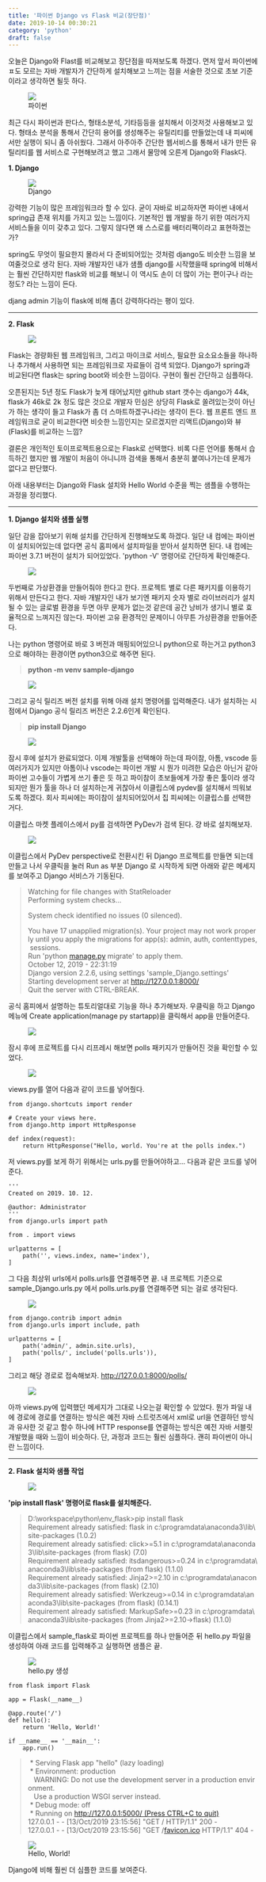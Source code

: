 ```yaml
---
title: '파이썬 Django vs Flask 비교(장단점)'
date: 2019-10-14 00:30:21
category: 'python'
draft: false
---
```


오늘은 Django와 Flast를 비교해보고 장단점을 따져보도록 하겠다. 먼저 앞서 파이썬에 ㅍ도 모르는 자바 개발자가 간단하게 설치해보고 느끼는 점을 서술한 것으로 초보 기준이라고 생각하면 될듯 하다.

<figure class="imageblock alignCenter"><span data-url="https://blog.kakaocdn.net/dn/bmVOw4/btqyHhCejz5/P0zl5lvGo7AcProkQCZWdK/img.jpg" data-lightbox="lightbox" data-alt="파이썬"><img src="https://blog.kakaocdn.net/dn/bmVOw4/btqyHhCejz5/P0zl5lvGo7AcProkQCZWdK/img.jpg" srcset="https://img1.daumcdn.net/thumb/R1280x0/?scode=mtistory2&amp;fname=https%3A%2F%2Fblog.kakaocdn.net%2Fdn%2FbmVOw4%2FbtqyHhCejz5%2FP0zl5lvGo7AcProkQCZWdK%2Fimg.jpg"></span><figcaption>파이썬</figcaption></figure>

최근 다시 파이썬과 판다스, 형태소분석, 기타등등을 설치해서 이것저것 사용해보고 있다. 형태소 분석을 통해서 간단히 용어를 생성해주는 유틸리티를 만들었는데 내 피씨에서만 실행이 되니 좀 아쉬웠다. 그래서 아주아주 간단한 웹서비스를 통해서 내가 만든 유틸리티를 웹 서비스로 구현해보려고 했고 그래서 물망에 오른게 Django와 Flask다. 

**1\. Django**

<figure class="imageblock alignCenter"><span data-url="https://blog.kakaocdn.net/dn/b7nZRJ/btqyI07BvSD/uANgc1ZKAMhxdSKLG7uEDK/img.png" data-lightbox="lightbox" data-alt="Django"><img src="https://blog.kakaocdn.net/dn/b7nZRJ/btqyI07BvSD/uANgc1ZKAMhxdSKLG7uEDK/img.png" srcset="https://img1.daumcdn.net/thumb/R1280x0/?scode=mtistory2&amp;fname=https%3A%2F%2Fblog.kakaocdn.net%2Fdn%2Fb7nZRJ%2FbtqyI07BvSD%2FuANgc1ZKAMhxdSKLG7uEDK%2Fimg.png"></span><figcaption>Django</figcaption></figure>

강력한 기능이 많은 프레임워크라 할 수 있다. 굳이 자바로 비교하자면 파이썬 내에서 spring급 존재 위치를 가지고 있는 느낌이다. 기본적인 웹 개발을 하기 위한 여러가지 서비스들을 이미 갖추고 있다. 그렇지 않다면 왜 스스로를 배터리팩이라고 표현하겠는가?

spring도 무엇이 필요한지 몰라서 다 준비되어있는 것처럼 django도 비슷한 느낌을 보여줄것으로 생각 된다. 자바 개발자인 내가 샘플 django를 시작했을때 spring에 비해서는 훨씬 간단하지만 flask와 비교를 해보니 이 역시도 손이 더 많이 가는 편이구나 라는 정도? 라는 느낌이 든다. 

djang admin 기능이 flask에 비해 좀더 강력하다라는 평이 있다. 

* * *

**2\. Flask**

<figure class="imageblock alignCenter"><span data-url="https://blog.kakaocdn.net/dn/WfaGZ/btqy0Tm3ugg/djiJcqVCNqY7L6zco7EkCk/img.jpg" data-lightbox="lightbox" data-alt=""><img src="https://blog.kakaocdn.net/dn/WfaGZ/btqy0Tm3ugg/djiJcqVCNqY7L6zco7EkCk/img.jpg" srcset="https://img1.daumcdn.net/thumb/R1280x0/?scode=mtistory2&amp;fname=https%3A%2F%2Fblog.kakaocdn.net%2Fdn%2FWfaGZ%2Fbtqy0Tm3ugg%2FdjiJcqVCNqY7L6zco7EkCk%2Fimg.jpg"></span></figure>

Flask는 경량화된 웹 프레임워크, 그리고 마이크로 서비스, 필요한 요소요소들을 하나하나 추가해서 사용하면 되는 프레임워크로 자료들이 검색 되었다. Django가 spring과 비교된다면 flask는 spring boot와 비슷한 느낌이다. 구현이 훨씬 간단하고 심플하다. 

오픈된지는 5년 정도 Flask가 늦게 태어났지만 github start 갯수는 django가 44k, flask가 46k로 2k 정도 많은 것으로 개발자 민심은 상당히 Flask로 쏠려있는것이 아닌가 하는 생각이 들고 Flask가 좀 더 스마트하겠구나라는 생각이 든다. 웹 프론트 엔드 프레임워크로 굳이 비교한다면 비슷한 느낌인지는 모르겠지만 리액트(Django)와 뷰(Flask)를 비교하는 느낌? 

결론은 개인적인 토이프로젝트용으로는 Flask로 선택했다. 비록 다른 언어를 통해서 습득하긴 했지만 웹 개발이 처음이 아니니까 검색을 통해서 충분히 붙여나가는데 문제가 없다고 판단했다. 

아래 내용부터는 Django와 Flask 설치와 Hello World 수준을 찍는 샘플을 수행하는 과정을 정리했다. 

* * *

**1\. Django 설치와 샘플 실행**

일단 감을 잡아보기 위해 설치를 간단하게 진행해보도록 하겠다. 일단 내 컴에는 파이썬이 설치되어있는데 없다면 공식 홈피에서 설치파일을 받아서 설치하면 된다. 내 컴에는 파이썬 3.7.1 버전이 설치가 되어있었다. 'python -V' 명령어로 간단하게 확인해준다.

<figure class="imageblock alignCenter"><span data-url="https://blog.kakaocdn.net/dn/SoGTX/btqyZto2W1H/UN1OjAU9U7YB5cf0MVVaR0/img.png" data-lightbox="lightbox" data-alt=""><img src="https://blog.kakaocdn.net/dn/SoGTX/btqyZto2W1H/UN1OjAU9U7YB5cf0MVVaR0/img.png" srcset="https://img1.daumcdn.net/thumb/R1280x0/?scode=mtistory2&amp;fname=https%3A%2F%2Fblog.kakaocdn.net%2Fdn%2FSoGTX%2FbtqyZto2W1H%2FUN1OjAU9U7YB5cf0MVVaR0%2Fimg.png"></span></figure>

두번째로 가상환경을 만들어줘야 한다고 한다. 프로젝트 별로 다른 패키지를 이용하기 위해서 만든다고 한다. 자바 개발자인 내가 보기엔 패키지 숫자 별로 라이브러리가 설치될 수 있는 글로벌 환경을 두면 아무 문제가 없는것 같은데 공간 낭비가 생기니 별로 효율적으로 느껴지진 않는다. 파이썬 고유 환경적인 문제이니 아무튼 가상환경을 만들어준다. 

나는 python 명령어로 바로 3 버전과 매핑되어있으니 python으로 하는거고 python3으로 해야하는 환경이면 python3으로 해주면 된다.

> **python -m venv sample-django**

<figure class="imageblock alignCenter"><span data-url="https://blog.kakaocdn.net/dn/cTZnwd/btqy0EQXOOZ/zkKYdgJnL6R2gbR8Gu6wdK/img.png" data-lightbox="lightbox" data-alt=""><img src="https://blog.kakaocdn.net/dn/cTZnwd/btqy0EQXOOZ/zkKYdgJnL6R2gbR8Gu6wdK/img.png" srcset="https://img1.daumcdn.net/thumb/R1280x0/?scode=mtistory2&amp;fname=https%3A%2F%2Fblog.kakaocdn.net%2Fdn%2FcTZnwd%2Fbtqy0EQXOOZ%2FzkKYdgJnL6R2gbR8Gu6wdK%2Fimg.png"></span></figure>

그리고 공식 릴리즈 버전 설치를 위해 아래 설치 명령어를 입력해준다. 내가 설치하는 시점에서 Django 공식 릴리즈 버전은 2.2.6인게 확인된다. 

> **pip install Django**

<figure class="imageblock alignCenter"><span data-url="https://blog.kakaocdn.net/dn/O0zps/btqy0psWIPf/GVizLCcsyWR7cVkW6AjDW1/img.png" data-lightbox="lightbox" data-alt=""><img src="https://blog.kakaocdn.net/dn/O0zps/btqy0psWIPf/GVizLCcsyWR7cVkW6AjDW1/img.png" srcset="https://img1.daumcdn.net/thumb/R1280x0/?scode=mtistory2&amp;fname=https%3A%2F%2Fblog.kakaocdn.net%2Fdn%2FO0zps%2Fbtqy0psWIPf%2FGVizLCcsyWR7cVkW6AjDW1%2Fimg.png"></span></figure>

잠시 후에 설치가 완료되었다. 이제 개발툴을 선택해야 하는데 파이참, 아톰, vscode 등 여러가지가 있지만 아톰이나 vscode는 파이썬 개발 시 뭔가 미려한 모습은 아닌거 같아 파이썬 고수들이 가볍게 쓰기 좋은 듯 하고 파이참이 초보들에게 가장 좋은 툴이라 생각되지만 뭔가 툴을 하나 더 설치하는게 귀찮아서 이클립스에 pydev를 설치해서 띄워보도록 하겠다. 회사 피씨에는 파이참이 설치되어있어서 집 피씨에는 이클립스를 선택한 거다. 

이클립스 마켓 플레이스에서 py를 검색하면 PyDev가 검색 된다. 걍 바로 설치해보자.

<figure class="imageblock alignCenter"><span data-url="https://blog.kakaocdn.net/dn/cAzSqD/btqy1H0f9Z6/wkquuBpodlWNowRC0fmkr1/img.png" data-lightbox="lightbox" data-alt=""><img src="https://blog.kakaocdn.net/dn/cAzSqD/btqy1H0f9Z6/wkquuBpodlWNowRC0fmkr1/img.png" srcset="https://img1.daumcdn.net/thumb/R1280x0/?scode=mtistory2&amp;fname=https%3A%2F%2Fblog.kakaocdn.net%2Fdn%2FcAzSqD%2Fbtqy1H0f9Z6%2FwkquuBpodlWNowRC0fmkr1%2Fimg.png"></span></figure>

이클립스에서 PyDev perspective로 전환시킨 뒤 Django 프로젝트를 만들면 되는데 만들고 나서 우클릭을 눌러 Run as 부분 Django 로 시작하게 되면 아래와 같은 메세지를 보여주고 Django 서비스가 기동된다. 

> Watching for file changes with StatReloader  
> Performing system checks...  
>   
> System check identified no issues (0 silenced).  
>   
> You have 17 unapplied migration(s). Your project may not work properly until you apply the migrations for app(s): admin, auth, contenttypes, sessions.  
> Run 'python [manage.py](manage.py) migrate' to apply them.  
> October 12, 2019 - 22:31:19  
> Django version 2.2.6, using settings 'sample\_Django.settings'  
> Starting development server at http://127.0.0.1:8000/  
> Quit the server with CTRL-BREAK.

공식 홈피에서 설명하는 튜토리얼대로 기능을 하나 추가해보자. 우클릭을 하고 Django 메뉴에 Create application(manage py startapp)을 클릭해서 app을 만들어준다. 

<figure class="imageblock alignCenter"><span data-url="https://blog.kakaocdn.net/dn/vawbB/btqyYP7cxWn/i8kOw4C8qndWBUk7PVKSzk/img.png" data-lightbox="lightbox" data-alt=""><img src="https://blog.kakaocdn.net/dn/vawbB/btqyYP7cxWn/i8kOw4C8qndWBUk7PVKSzk/img.png" srcset="https://img1.daumcdn.net/thumb/R1280x0/?scode=mtistory2&amp;fname=https%3A%2F%2Fblog.kakaocdn.net%2Fdn%2FvawbB%2FbtqyYP7cxWn%2Fi8kOw4C8qndWBUk7PVKSzk%2Fimg.png"></span></figure>

잠시 후에 프로젝트를 다시 리프레시 해보면 polls 패키지가 만들어진 것을 확인할 수 있었다. 

<figure class="imageblock alignCenter"><span data-url="https://blog.kakaocdn.net/dn/bZP6XL/btqyZtP8Gv2/hZx167n11LpGE3xKmEqKDK/img.png" data-lightbox="lightbox" data-alt=""><img src="https://blog.kakaocdn.net/dn/bZP6XL/btqyZtP8Gv2/hZx167n11LpGE3xKmEqKDK/img.png" srcset="https://img1.daumcdn.net/thumb/R1280x0/?scode=mtistory2&amp;fname=https%3A%2F%2Fblog.kakaocdn.net%2Fdn%2FbZP6XL%2FbtqyZtP8Gv2%2FhZx167n11LpGE3xKmEqKDK%2Fimg.png"></span></figure>

views.py를 열어 다음과 같이 코드를 넣어줬다. 

    from django.shortcuts import render
    
    # Create your views here.
    from django.http import HttpResponse
    
    def index(request):
        return HttpResponse("Hello, world. You're at the polls index.")

저 views.py를 보게 하기 위해서는 urls.py를 만들어야하고... 다음과 같은 코드를 넣어준다.

    '''
    Created on 2019. 10. 12.
    
    @author: Administrator
    '''
    from django.urls import path
    
    from . import views
    
    urlpatterns = [
        path('', views.index, name='index'),
    ]

그 다음 최상위 urls에서 polls.urls를 연결해주면 끝. 내 프로젝트 기준으로 sample\_Django.urls.py 에서 polls.urls.py를 연결해주면 되는 걸로 생각된다.

<figure class="imageblock alignCenter"><span data-url="https://blog.kakaocdn.net/dn/bifH4z/btqyY2ZEYaR/IoDZp8p4K8I4rhV6rSpdkk/img.png" data-lightbox="lightbox" data-alt=""><img src="https://blog.kakaocdn.net/dn/bifH4z/btqyY2ZEYaR/IoDZp8p4K8I4rhV6rSpdkk/img.png" srcset="https://img1.daumcdn.net/thumb/R1280x0/?scode=mtistory2&amp;fname=https%3A%2F%2Fblog.kakaocdn.net%2Fdn%2FbifH4z%2FbtqyY2ZEYaR%2FIoDZp8p4K8I4rhV6rSpdkk%2Fimg.png"></span></figure>

    from django.contrib import admin
    from django.urls import include, path
    
    urlpatterns = [
        path('admin/', admin.site.urls),
        path('polls/', include('polls.urls')),
    ]

그리고 해당 경로로 접속해보자. http://127.0.0.1:8000/polls/

<figure class="imageblock alignCenter"><span data-url="https://blog.kakaocdn.net/dn/cltwth/btqy0GuupFv/wmvksfhpTIid0GYMedglX0/img.png" data-lightbox="lightbox" data-alt=""><img src="https://blog.kakaocdn.net/dn/cltwth/btqy0GuupFv/wmvksfhpTIid0GYMedglX0/img.png" srcset="https://img1.daumcdn.net/thumb/R1280x0/?scode=mtistory2&amp;fname=https%3A%2F%2Fblog.kakaocdn.net%2Fdn%2Fcltwth%2Fbtqy0GuupFv%2FwmvksfhpTIid0GYMedglX0%2Fimg.png"></span></figure>

아까 views.py에 입력했던 메세지가 그대로 나오는걸 확인할 수 있었다. 뭔가 파일 내에 경로에 경로를 연결하는 방식은 예전 자바 스트럿츠에서 xml로 url을 연결하던 방식과 유사한 것 같고 함수 하나에 HTTP response를 연결하는 방식은 예전 자바 서블릿 개발했을 때와 느낌이 비슷하다. 단, 과정과 코드는 훨씬 심플하다. 괜히 파이썬이 아니란 느낌이다.

* * *

**2\. Flask 설치와 샘플 작업**

<figure class="imageblock alignCenter"><span data-url="https://blog.kakaocdn.net/dn/WfaGZ/btqy0Tm3ugg/djiJcqVCNqY7L6zco7EkCk/img.jpg" data-lightbox="lightbox" data-alt=""><img src="https://blog.kakaocdn.net/dn/WfaGZ/btqy0Tm3ugg/djiJcqVCNqY7L6zco7EkCk/img.jpg" srcset="https://img1.daumcdn.net/thumb/R1280x0/?scode=mtistory2&amp;fname=https%3A%2F%2Fblog.kakaocdn.net%2Fdn%2FWfaGZ%2Fbtqy0Tm3ugg%2FdjiJcqVCNqY7L6zco7EkCk%2Fimg.jpg"></span></figure>

**'pip install flask' 명령어로 flask를 설치해준다.**

> D:\\workspace\\python\\env\_flask>pip install flask  
> Requirement already satisfied: flask in c:\\programdata\\anaconda3\\lib\\site-packages (1.0.2)  
> Requirement already satisfied: click>=5.1 in c:\\programdata\\anaconda3\\lib\\site-packages (from flask) (7.0)  
> Requirement already satisfied: itsdangerous>=0.24 in c:\\programdata\\anaconda3\\lib\\site-packages (from flask) (1.1.0)  
> Requirement already satisfied: Jinja2>=2.10 in c:\\programdata\\anaconda3\\lib\\site-packages (from flask) (2.10)  
> Requirement already satisfied: Werkzeug>=0.14 in c:\\programdata\\anaconda3\\lib\\site-packages (from flask) (0.14.1)  
> Requirement already satisfied: MarkupSafe>=0.23 in c:\\programdata\\anaconda3\\lib\\site-packages (from Jinja2>=2.10->flask) (1.1.0)

이클립스에서 sample\_flask로 파이썬 프로젝트를 하나 만들어준 뒤 hello.py 파일을 생성하여 아래 코드를 입력해주고 실행하면 샘플은 끝.

<figure class="imageblock alignCenter"><span data-url="https://blog.kakaocdn.net/dn/egonKk/btqy1JquMjc/bMZfz7AikpyuxTjkHi1Nxk/img.png" data-lightbox="lightbox" data-alt="hello.py 생성"><img src="https://blog.kakaocdn.net/dn/egonKk/btqy1JquMjc/bMZfz7AikpyuxTjkHi1Nxk/img.png" srcset="https://img1.daumcdn.net/thumb/R1280x0/?scode=mtistory2&amp;fname=https%3A%2F%2Fblog.kakaocdn.net%2Fdn%2FegonKk%2Fbtqy1JquMjc%2FbMZfz7AikpyuxTjkHi1Nxk%2Fimg.png"></span><figcaption>hello.py 생성</figcaption></figure>

    from flask import Flask
    
    app = Flask(__name__)
    
    @app.route('/')
    def hello():
        return 'Hello, World!'
    
    if __name__ == '__main__':
        app.run()

>  \* Serving Flask app "hello" (lazy loading)  
>  \* Environment: production  
>    WARNING: Do not use the development server in a production environment.  
>    Use a production WSGI server instead.  
>  \* Debug mode: off  
>  \* Running on http://127.0.0.1:5000/ (Press CTRL+C to quit)  
> 127.0.0.1 - - \[13/Oct/2019 23:15:56\] "GET / HTTP/1.1" 200 -  
> 127.0.0.1 - - \[13/Oct/2019 23:15:56\] "GET /[favicon.ico](favicon.ico) HTTP/1.1" 404 -

<figure class="imageblock alignCenter"><span data-url="https://blog.kakaocdn.net/dn/dIA0ys/btqyZsYfhhq/oxLLxbbDXuthN9jt9S1qn0/img.png" data-lightbox="lightbox" data-alt="Hello, World!"><img src="https://blog.kakaocdn.net/dn/dIA0ys/btqyZsYfhhq/oxLLxbbDXuthN9jt9S1qn0/img.png" srcset="https://img1.daumcdn.net/thumb/R1280x0/?scode=mtistory2&amp;fname=https%3A%2F%2Fblog.kakaocdn.net%2Fdn%2FdIA0ys%2FbtqyZsYfhhq%2FoxLLxbbDXuthN9jt9S1qn0%2Fimg.png"></span><figcaption>Hello, World!</figcaption></figure>

Django에 비해 훨씬 더 심플한 코드를 보여준다.
